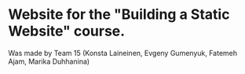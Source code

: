 # Website for the "Building a Static Website" course. 
Was made by Team 15 (Konsta Laineinen, Evgeny Gumenyuk, Fatemeh Ajam, Marika Duhhanina)

